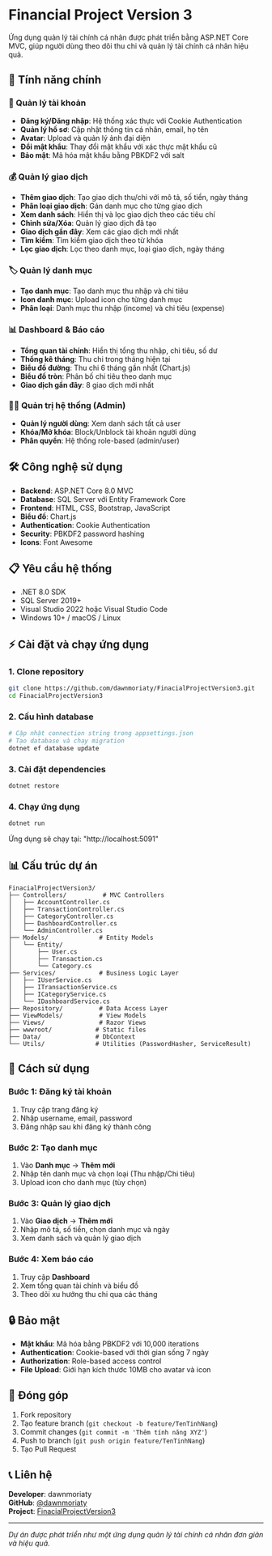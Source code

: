 ﻿# Financial Project Version 3

Ứng dụng quản lý tài chính cá nhân được phát triển bằng ASP.NET Core MVC, giúp người dùng theo dõi thu chi và quản lý tài chính cá nhân hiệu quả.

## 🚀 Tính năng chính

### 👤 Quản lý tài khoản
- **Đăng ký/Đăng nhập**: Hệ thống xác thực với Cookie Authentication
- **Quản lý hồ sơ**: Cập nhật thông tin cá nhân, email, họ tên
- **Avatar**: Upload và quản lý ảnh đại diện
- **Đổi mật khẩu**: Thay đổi mật khẩu với xác thực mật khẩu cũ
- **Bảo mật**: Mã hóa mật khẩu bằng PBKDF2 với salt

### 💰 Quản lý giao dịch
- **Thêm giao dịch**: Tạo giao dịch thu/chi với mô tả, số tiền, ngày tháng
- **Phân loại giao dịch**: Gán danh mục cho từng giao dịch
- **Xem danh sách**: Hiển thị và lọc giao dịch theo các tiêu chí
- **Chỉnh sửa/Xóa**: Quản lý giao dịch đã tạo
- **Giao dịch gần đây**: Xem các giao dịch mới nhất
- **Tìm kiếm**: Tìm kiếm giao dịch theo từ khóa
- **Lọc giao dịch**: Lọc theo danh mục, loại giao dịch, ngày tháng

### 🏷️ Quản lý danh mục
- **Tạo danh mục**: Tạo danh mục thu nhập và chi tiêu
- **Icon danh mục**: Upload icon cho từng danh mục
- **Phân loại**: Danh mục thu nhập (income) và chi tiêu (expense)

### 📊 Dashboard & Báo cáo
- **Tổng quan tài chính**: Hiển thị tổng thu nhập, chi tiêu, số dư
- **Thống kê tháng**: Thu chi trong tháng hiện tại
- **Biểu đồ đường**: Thu chi 6 tháng gần nhất (Chart.js)
- **Biểu đồ tròn**: Phân bố chi tiêu theo danh mục
- **Giao dịch gần đây**: 8 giao dịch mới nhất

### 👨‍💼 Quản trị hệ thống (Admin)
- **Quản lý người dùng**: Xem danh sách tất cả user
- **Khóa/Mở khóa**: Block/Unblock tài khoản người dùng
- **Phân quyền**: Hệ thống role-based (admin/user)

## 🛠️ Công nghệ sử dụng

- **Backend**: ASP.NET Core 8.0 MVC
- **Database**: SQL Server với Entity Framework Core
- **Frontend**: HTML, CSS, Bootstrap, JavaScript
- **Biểu đồ**: Chart.js
- **Authentication**: Cookie Authentication
- **Security**: PBKDF2 password hashing
- **Icons**: Font Awesome

## 📋 Yêu cầu hệ thống

- .NET 8.0 SDK
- SQL Server 2019+
- Visual Studio 2022 hoặc Visual Studio Code
- Windows 10+ / macOS / Linux

## ⚡ Cài đặt và chạy ứng dụng

### 1. Clone repository
```bash
git clone https://github.com/dawnmoriaty/FinacialProjectVersion3.git
cd FinacialProjectVersion3
```

### 2. Cấu hình database
```bash
# Cập nhật connection string trong appsettings.json
# Tạo database và chạy migration
dotnet ef database update
```

### 3. Cài đặt dependencies
```bash
dotnet restore
```

### 4. Chạy ứng dụng
```bash
dotnet run
```

Ứng dụng sẽ chạy tại: "http://localhost:5091"

## 📊 Cấu trúc dự án

```
FinacialProjectVersion3/
├── Controllers/          # MVC Controllers
│   ├── AccountController.cs
│   ├── TransactionController.cs
│   ├── CategoryController.cs
│   ├── DashboardController.cs
│   └── AdminController.cs
├── Models/              # Entity Models
│   └── Entity/
│       ├── User.cs
│       ├── Transaction.cs
│       └── Category.cs
├── Services/            # Business Logic Layer
│   ├── IUserService.cs
│   ├── ITransactionService.cs
│   ├── ICategoryService.cs
│   └── IDashboardService.cs
├── Repository/          # Data Access Layer
├── ViewModels/          # View Models
├── Views/               # Razor Views
├── wwwroot/            # Static files
├── Data/               # DbContext
└── Utils/              # Utilities (PasswordHasher, ServiceResult)
```

## 🎯 Cách sử dụng

### Bước 1: Đăng ký tài khoản
1. Truy cập trang đăng ký
2. Nhập username, email, password
3. Đăng nhập sau khi đăng ký thành công

### Bước 2: Tạo danh mục
1. Vào **Danh mục** → **Thêm mới**
2. Nhập tên danh mục và chọn loại (Thu nhập/Chi tiêu)
3. Upload icon cho danh mục (tùy chọn)

### Bước 3: Quản lý giao dịch
1. Vào **Giao dịch** → **Thêm mới**
2. Nhập mô tả, số tiền, chọn danh mục và ngày
3. Xem danh sách và quản lý giao dịch

### Bước 4: Xem báo cáo
1. Truy cập **Dashboard**
2. Xem tổng quan tài chính và biểu đồ
3. Theo dõi xu hướng thu chi qua các tháng

## 🔒 Bảo mật

- **Mật khẩu**: Mã hóa bằng PBKDF2 với 10,000 iterations
- **Authentication**: Cookie-based với thời gian sống 7 ngày
- **Authorization**: Role-based access control
- **File Upload**: Giới hạn kích thước 10MB cho avatar và icon

## 🤝 Đóng góp

1. Fork repository
2. Tạo feature branch (`git checkout -b feature/TenTinhNang`)
3. Commit changes (`git commit -m 'Thêm tính năng XYZ'`)
4. Push to branch (`git push origin feature/TenTinhNang`)
5. Tạo Pull Request

## 📞 Liên hệ

**Developer**: dawnmoriaty  
**GitHub**: [@dawnmoriaty](https://github.com/dawnmoriaty)  
**Project**: [FinacialProjectVersion3](https://github.com/dawnmoriaty/FinacialProjectVersion3)

---

*Dự án được phát triển như một ứng dụng quản lý tài chính cá nhân đơn giản và hiệu quả.*